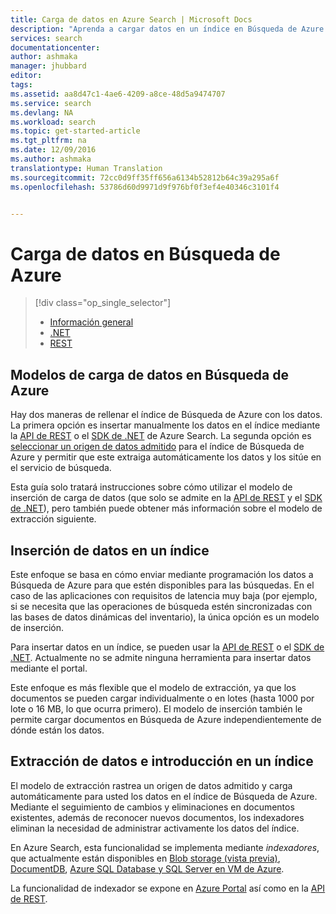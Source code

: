 ```yaml
---
title: Carga de datos en Azure Search | Microsoft Docs
description: "Aprenda a cargar datos en un índice en Búsqueda de Azure."
services: search
documentationcenter: 
author: ashmaka
manager: jhubbard
editor: 
tags: 
ms.assetid: aa8d47c1-4ae6-4209-a8ce-48d5a9474707
ms.service: search
ms.devlang: NA
ms.workload: search
ms.topic: get-started-article
ms.tgt_pltfrm: na
ms.date: 12/09/2016
ms.author: ashmaka
translationtype: Human Translation
ms.sourcegitcommit: 72cc0d9ff35ff656a6134b52812b64c39a295a6f
ms.openlocfilehash: 53786d60d9971d9f976bf0f3ef4e40346c3101f4


---
```

# <a name="upload-data-to-azure-search"></a>Carga de datos en Búsqueda de Azure
> [!div class="op_single_selector"]
> * [Información general](search-what-is-data-import.md)
> * [.NET](search-import-data-dotnet.md)
> * [REST](search-import-data-rest-api.md)
> 
> 

## <a name="data-upload-models-in-azure-search"></a>Modelos de carga de datos en Búsqueda de Azure
Hay dos maneras de rellenar el índice de Búsqueda de Azure con los datos. La primera opción es insertar manualmente los datos en el índice mediante la [API de REST](search-import-data-rest-api.md) o el [SDK de .NET](search-import-data-dotnet.md) de Azure Search. La segunda opción es [seleccionar un origen de datos admitido](search-indexer-overview.md) para el índice de Búsqueda de Azure y permitir que este extraiga automáticamente los datos y los sitúe en el servicio de búsqueda.

Esta guía solo tratará instrucciones sobre cómo utilizar el modelo de inserción de carga de datos (que solo se admite en la [API de REST](search-import-data-rest-api.md) y el [SDK de .NET](search-import-data-dotnet.md)), pero también puede obtener más información sobre el modelo de extracción siguiente.

## <a name="push-data-to-an-index"></a>Inserción de datos en un índice
Este enfoque se basa en cómo enviar mediante programación los datos a Búsqueda de Azure para que estén disponibles para las búsquedas. En el caso de las aplicaciones con requisitos de latencia muy baja (por ejemplo, si se necesita que las operaciones de búsqueda estén sincronizadas con las bases de datos dinámicas del inventario), la única opción es un modelo de inserción.

Para insertar datos en un índice, se pueden usar la [API de REST](https://docs.microsoft.com/rest/api/searchservice/AddUpdate-or-Delete-Documents) o el [SDK de .NET](search-import-data-dotnet.md). Actualmente no se admite ninguna herramienta para insertar datos mediante el portal.

Este enfoque es más flexible que el modelo de extracción, ya que los documentos se pueden cargar individualmente o en lotes (hasta 1000 por lote o 16 MB, lo que ocurra primero). El modelo de inserción también le permite cargar documentos en Búsqueda de Azure independientemente de dónde están los datos.

## <a name="pull-data-into-an-index"></a>Extracción de datos e introducción en un índice
El modelo de extracción rastrea un origen de datos admitido y carga automáticamente para usted los datos en el índice de Búsqueda de Azure. Mediante el seguimiento de cambios y eliminaciones en documentos existentes, además de reconocer nuevos documentos, los indexadores eliminan la necesidad de administrar activamente los datos del índice.

En Azure Search, esta funcionalidad se implementa mediante *indexadores*, que actualmente están disponibles en [Blob storage (vista previa)](search-howto-indexing-azure-blob-storage.md), [DocumentDB](http://aka.ms/documentdb-search-indexer), [Azure SQL Database y SQL Server en VM de Azure](search-howto-connecting-azure-sql-database-to-azure-search-using-indexers.md).

La funcionalidad de indexador se expone en [Azure Portal](search-import-data-portal.md) así como en la [API de REST](https://docs.microsoft.com/rest/api/searchservice/Indexer-operations).




<!--HONumber=Dec16_HO2-->


